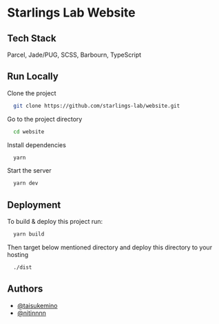 # Starlings Lab Website

## Tech Stack

Parcel, Jade/PUG, SCSS, Barbourn, TypeScript
## Run Locally

Clone the project

```bash
  git clone https://github.com/starlings-lab/website.git
```

Go to the project directory

```bash
  cd website
```

Install dependencies

```bash
  yarn
```

Start the server

```bash
  yarn dev
```

## Deployment

To build & deploy this project run:

```bash
  yarn build
```
Then target below mentioned directory and deploy this directory to your hosting

```bash
  ./dist
```


## Authors

- [@taisukemino](https://github.com/taisukemino)
- [@nitinnnn](https://github.com/nitinnnn)
